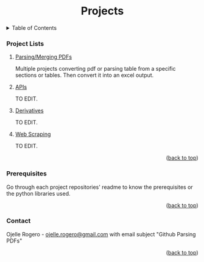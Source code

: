<!-- PROJECT LOGO -->
<br />
<div align="center">
<h1 align="center">Projects</h1>
</div>

<!-- Table of Contents -->
<details>
  <summary>Table of Contents</summary>
  <ol>
    <li>
      <a href="https://github.com/ojudz08/Projects/tree/main/1_pdfs">Parsing / Merging pdfs</a>
    </li>
    <li>
      <a href="https://github.com/ojudz08/Projects/tree/main/2_APIs">APIs</a>
    </li>
    <li>
      <a href="#derivatives">Derivatives</a>
    </li>
	  <li>
      <a href="#web-scraping">Web Scraping</a>
    </li>
  </ol>
</details>



<!-- PROJECT LISTS -->
### Project Lists

1. [Parsing/Merging PDFs](https://github.com/ojudz08/Projects/tree/main/1_pdfs)

   Multiple projects converting pdf or parsing table from a specific sections or tables. Then convert it into an excel output.


2. [APIs](https://github.com/ojudz08/Projects/tree/main/2_APIs)

   TO EDIT.


3. [Derivatives](https://github.com/ojudz08/Projects/tree/main/3_derivatives)

   TO EDIT.


4. [Web Scraping](https://github.com/ojudz08/Projects/tree/main/4_web%20scraping)

   TO EDIT.


<p align="right">(<a href="#top">back to top</a>)</p>


### Prerequisites

Go through each project repositories' readme to know the prerequisites or the python libraries used. 

<p align="right">(<a href="#top">back to top</a>)</p>


<!-- CONTACT -->
### Contact

Ojelle Rogero - ojelle.rogero@gmail.com with email subject "Github Parsing PDFs"

<p align="right">(<a href="#top">back to top</a>)</p>
